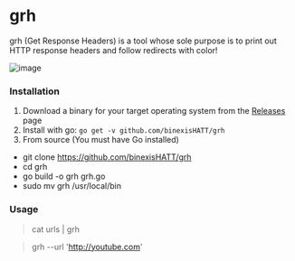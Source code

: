 # grh
grh (Get Response Headers) is a tool whose sole purpose is to print out HTTP response headers and follow redirects with color!

![image](https://user-images.githubusercontent.com/44281620/137790729-67d14e22-4aa1-4c65-aee3-7980e207fb16.png)

### Installation
1. Download a binary for your target operating system from the [Releases](https://github.com/binexisHATT/grh/releases) page
2. Install with go: `go get -v github.com/binexisHATT/grh`
3. From source (You must have Go installed)
  - git clone https://github.com/binexisHATT/grh
  - cd grh
  - go build -o grh grh.go
  - sudo mv grh /usr/local/bin

### Usage
> cat urls | grh

> grh --url 'http://youtube.com'
